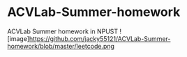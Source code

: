 # ACVLab-Summer-homework
ACVLab Summer homework in NPUST
![image]https://github.com/jacky55121/ACVLab-Summer-homework/blob/master/leetcode.png
